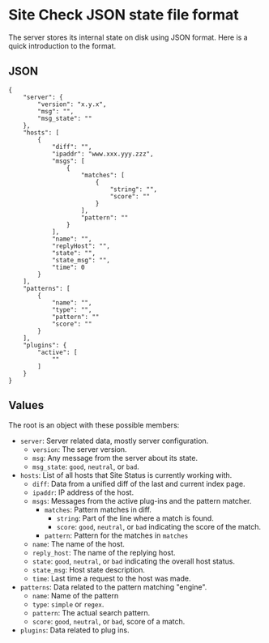 # Site Check JSON state file format #

The server stores its internal state on disk using JSON format. Here is a quick
introduction to the format.

## JSON ###

	{
	    "server": {
	        "version": "x.y.x",
	        "msg": "",
	        "msg_state": ""
	    },
	    "hosts": [
	        {
	            "diff": "",
	            "ipaddr": "www.xxx.yyy.zzz",
	            "msgs": [
	                {
	                    "matches": [
	                        {
	                            "string": "",
	                            "score": ""
	                        }
	                    ],
	                    "pattern": ""
	                }
	            ],
	            "name": "",
	            "replyHost": "",
	            "state": "",
	            "state_msg": "",
	            "time": 0
	        }
	    ],
	    "patterns": [
	        {
	            "name": "",
	            "type": "",
	            "pattern": ""
	            "score": ""
	        }
	    ],
	    "plugins": {
	        "active": [
	            ""
	        ]
	    }
	}


## Values ##

The root is an object with these possible members:

 * `server`: Server related data, mostly server configuration.
     * `version`: The server version.
     * `msg`: Any message from the server about its state.
     * `msg_state`: `good`, `neutral`, or `bad`.
 * `hosts`: List of all hosts that Site Status is currently working with.
     * `diff`: Data from a unified diff of the last and current index page.
     * `ipaddr`: IP address of the host.
     * `msgs`: Messages from the active plug-ins and the pattern matcher.
         * `matches`: Pattern matches in diff.
             * `string`: Part of the line where a match is found.
             * `score`: `good`, `neutral`, or `bad` indicating the score of the match.
         * `pattern`: Pattern for the matches in `matches`
     * `name`: The name of the host.
     * `reply_host`: The name of the replying host.
     * `state`: `good`, `neutral`, or `bad` indicating the overall host status.
     * `state_msg`: Host state description.
     * `time`: Last time a request to the host was made.
 * `patterns`: Data related to the pattern matching "engine".
     * `name`: Name of the pattern
     * `type`: `simple` or `regex`.
     * `pattern`: The actual search pattern.
     * `score`: `good`, `neutral`, or `bad`, score of a match.
 * `plugins`: Data related to plug ins.
